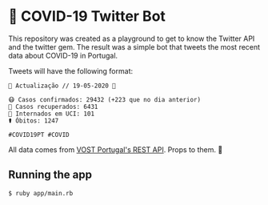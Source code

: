 # 🤖 COVID-19 Twitter Bot

This repository was created as a playground to get to know the Twitter API and the twitter gem.
The result was a simple bot that tweets the most recent data about COVID-19 in Portugal.

Tweets will have the following format:

```
🦠 Actualização // 19-05-2020 🦠

😷 Casos confirmados: 29432 (+223 que no dia anterior)
💪 Casos recuperados: 6431
🏥 Internados em UCI: 101
⚰️ Óbitos: 1247

#COVID19PT #COVID
```

All data comes from [VOST Portugal's REST API](https://covid19-api.vost.pt). Props to them. 👏

## Running the app

```
$ ruby app/main.rb
```
